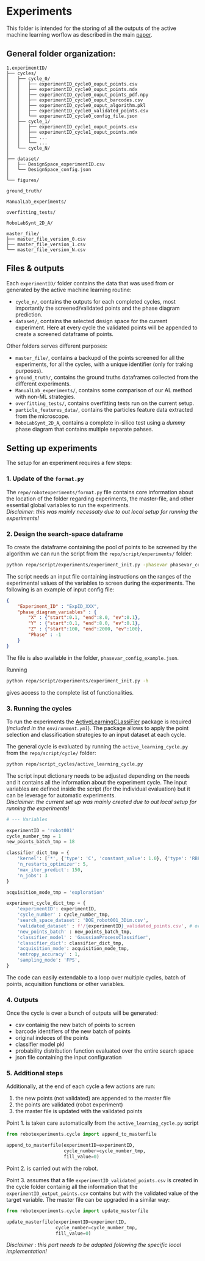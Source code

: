 # Experiments

This folder is intended for the storing of all the outputs of the active machine learning worflow as described in the main [paper](https://doi.org/10.26434/chemrxiv-2024-frnj3).

## General folder organization:

    1.experimentID/
    ├── cycles/
    │   ├── cycle_0/
    │   │   ├── experimentID_cycle0_ouput_points.csv
    │   │   ├── experimentID_cycle0_ouput_points.ndx
    │   │   ├── experimentID_cycle0_ouput_points_pdf.npy
    │   │   ├── experimentID_cycle0_ouput_barcodes.csv 
    │   │   ├── experimentID_cycle0_ouput_algorithm.pkl 
    │   │   ├── experimentID_cycle0_validated_points.csv
    │   │   └── experimentID_cycle0_config_file.json
    │   ├── cycle_1/
    │   │   ├── experimentID_cycle1_ouput_points.csv
    │   │   ├── experimentID_cycle1_ouput_points.ndx
    │   │   ├── ...
    │   │   └── ...
    │   └── cycle_N/
    │
    ├── dataset/
    │   ├── DesignSpace_experimentID.csv
    │   └── DesignSpace_config.json
    │    
    └── figures/

    ground_truth/

    ManualLab_experiments/

    overfitting_tests/

    RoboLabSynt_2D_A/

    master_file/
    ├── master_file_version_0.csv
    ├── master_file_version_1.csv
    └── master_file_version_N.csv

## Files & outputs

Each `experimentID/` folder contains the data that was used from or generated by the active machine learning routine:
-   `cycle_n/`, contains the outputs for each completed cycles, most importantly the screened/validated points and the phase diagram prediction.
-   `dataset/`, contains the selected design space for the current experiment. Here at every cycle the validated points will be appended to create a screened dataframe of points.

Other folders serves different purposes:
-   `master_file/`, contains a backupd of the points screened for all the experiments, for all the cycles, with a unique identifier (only for traking purposes).
-   `ground_truth/`, contains the ground truths dataframes collected from the different experiments.
-   `ManualLab_experiments/`, contains some comparison of our AL method with non-ML strategies.
-   `overfitting_tests/`, contains overfitting tests run on the current setup.
-   `particle_features_data/`, contains the particles feature data extracted from the microscope.
-   `RoboLabSynt_2D_A`, contains a complete in-silico test using a _dummy_ phase diagram that contains multiple separate pahses.


## Setting up experiments

The setup for an experiment requires a few steps:

### 1. Update of the `format.py`

The `repo/robotexperiments/format.py` file contains core information about the location of the folder regarding experiments, the master-file, and other essential global variables to run the experiments.\
_Disclaimer_: _this was mainly necessaty due to out local setup for running the experiments!_

### 2. Design the search-space dataframe

To create the dataframe containing the pool of points to be screened by the algorithm we can run the script from the `repo/script/experiments/` folder:
```bash
python repo/script/experiments/experiment_init.py -phasevar phasevar_config.json
```
The script needs an input file containing instructions on the ranges of the experimental values of the variables to screen during the experiments.
The following is an example of input config file:

```json
{
    "Experiment_ID" : "ExpID_XXX",
    "phase_diagram_variables" : {
        "X" : {"start":0.1, "end":8.0, "ev":0.1},
        "Y" : {"start":0.1, "end":8.0, "ev":0.1},
        "Z" : {"start":100, "end":2000, "ev":100},
        "Phase" : -1
    }
}
```
The file is also available in the folder, `phasevar_config_example.json`.  

Running
```bash
python repo/script/experiments/experiment_init.py -h
```
gives access to the complete list of functionalities.

### 3. Running the cycles

To run the experiments the [ActiveLearningCLassiFier](https://github.com/AGardinon/ActiveLearningCLassiFier) package is required (_included in the `environment.yml`_).
The package allows to apply the point selection and classification strategies to an input dataset at each cycle.

The general cycle is evaluated by running the `active_learning_cycle.py` from the `repo/script/cycle/` folder:
```bash
python repo/script_cycles/active_learning_cycle.py
```
The script input dictionary needs to be adjusted depending on the needs and it contains all the information about the experiment cycle.
The input variables are defined inside the script (for the individual evaluation) but it can be leverage for automatic experiments.\
_Disclaimer_: _the current set up was mainly created due to out local setup for running the experiments!_

```python
# --- Variables

experimentID = 'robot001'
cycle_number_tmp = 1
new_points_batch_tmp = 18

classifier_dict_tmp = {
    'kernel': ['*', {'type': 'C', 'constant_value': 1.0}, {'type': 'RBF', 'length_scale': 1.0}],
    'n_restarts_optimizer': 5,
    'max_iter_predict': 150,
    'n_jobs': 3
}

acquisition_mode_tmp = 'exploration'

experiment_cycle_dict_tmp = {
    'experimentID': experimentID,
    'cycle_number' : cycle_number_tmp,
    'search_space_dataset': 'DOE_robot001_3Dim.csv',
    'validated_dataset' : f'/{experimentID}_validated_points.csv', # or None
    'new_points_batch' : new_points_batch_tmp,
    'classifier_model' : 'GaussianProcessClassifier',
    'classifier_dict': classifier_dict_tmp,
    'acquisition_mode': acquisition_mode_tmp,
    'entropy_accuracy' : 1,
    'sampling_mode': 'FPS',
}
```

The code can easily extendable to a loop over multiple cycles, batch of points, acquisition functions or other variables.

### 4. Outputs

Once the cycle is over a bunch of outputs will be generated:
-   csv containig the new batch of points to screen
-   barcode identifiers of the new batch of points
-   original indeces of the points
-   classifier model pkl
-   probability distribution function evaluated over the entire search space
-   json file containing the input configuration

### 5. Additional steps

Additionally, at the end of each cycle a few actions are run:
1.  the new points (not validated) are appended to the master file
2.  the points are validated (robot experiment)
3.  the master file is updated with the validated points

Point 1. is taken care automatically from the `active_learning_cycle.py` script
```python
from robotexperiments.cycle import append_to_masterfile

append_to_masterfile(experimentID=experimentID,
                     cycle_number=cycle_number_tmp,
                     fill_value=0)
```

Point 2. is carried out with the robot.

Point 3. assumes that a file `experimentID_validated_points.csv` is created in the cycle folder containig all the information that the `experimentID_output_points.csv` contains but with the validated value of the target variable.
The master file can be upgraded in a similar way:
```python
from robotexperiments.cycle import update_masterfile

update_masterfile(experimentID=experimentID,
                  cycle_number=cycle_number_tmp,
                  fill_value=0)
```
_Disclaimer_ : _this part needs to be adapted following the specific local implementation!_